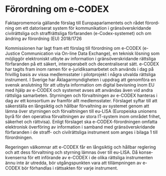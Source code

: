 # Förordning om e-CODEX

Faktapromemoria gällande förslag till Europa­parla­mentets och rådet förord­ning om ett datori­serat system för kom­munikation i gräns­över­skridande civil­rättsliga och straff­rättsliga förfaranden (e\-Codex\-systemet) och om ändring av förord­ning (EU) 2018/1726

Kommissionen har lagt fram ett förslag till förord­ning om e\-CODEX (e\-Justice Communication via On\-line Data Exchange), en teknisk lösning som möjlig­gör elektro­niskt utbyte av infor­mation i gräns­över­skridande rätts­liga förfaran­den på ett säkert, inter­operabelt och decentrali­serat sätt. e\-CODEX har tagits fram inom ramen för e\-juridik­samarbetet och används i dag på frivillig basis av vissa medlems­stater i pilot­projekt i några utvalda rätts­liga instru­ment. I Sverige har Åklagar­myndigheten i upp­drag att genom­föra en svensk anslut­ning för att utbyta infor­mation om digital bevis­ning inom EU med hjälp av e\-CODEX och systemet avses att användas även vid andra rättsliga sam­arbeten. Styr­ningen och förvalt­ningen av e\-CODEX hanteras i dag av ett konsor­tium av framför allt medlems­stater. Förslaget syftar till att säker­ställa en lång­siktig och hållbar förvalt­ning av syste­met genom att lämna över styr­ningen och förvalt­ningen till eu\-LISA (Europeiska unionens byrå för den operativa förvalt­ningen av stora IT\-system inom området frihet, säkerhet och rättvisa). Enligt förslaget ska e\-CODEX\-förord­ningen omfatta elektronisk över­föring av infor­mation i samband med gräns­över­skridande förfaranden i de straff\- och civil­rättsliga instru­ment som anges i bilaga 1 till förord­ningen.

Regeringen välkomnar att e\-CODEX får en långsiktig och hållbar reglering och att dess förvalt­ning och styr­ning lämnas över till eu\-LISA. Då konse­kvenserna för ett införande av e\-CODEX i de olika rättsliga instru­menten ännu inte är utredda, bör utgångs­punkten vara att tillämp­ningen av e\-CODEX bör förhandlas i rätts­akten för varje instru­ment.
